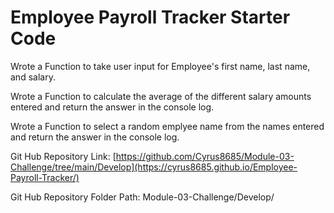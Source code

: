 # Employee Payroll Tracker Starter Code

Wrote a Function to take user input for Employee's first name, last name, and salary.

Wrote a Function to calculate the average of the different salary amounts entered and return the answer in the console log.

Wrote a Function to select a random emplyee name from the names entered and return the answer in the console log.

Git Hub Repository Link: [https://github.com/Cyrus8685/Module-03-Challenge/tree/main/Develop](https://cyrus8685.github.io/Employee-Payroll-Tracker/)

Git Hub Repository Folder Path: Module-03-Challenge/Develop/
